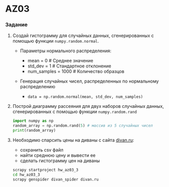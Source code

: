 # AZ03

### Задание
1. Создай гистограмму для случайных данных, сгенерированных с помощью функции `numpy.random.normal`.
   - Параметры нормального распределения:
     - mean = 0 # Среднее значение
     - std_dev = 1 # Стандартное отклонение
     - num_samples = 1000 # Количество образцов

   - Генерация случайных чисел, распределенных по нормальному распределению
     - `data = np.random.normal(mean, std_dev, num_samples)`

2. Построй диаграмму рассеяния для двух наборов случайных данных, сгенерированных с помощью функции `numpy.random.rand`
   ```python
   import numpy as np
   random_array = np.random.rand(5) # массив из 5 случайных чисел
   print(random_array)
   ```

3. Необходимо спарсить цены на диваны с сайта [divan.ru](https://divan.ru):
   - сохранить csv файл
   - найти среднюю цену и вывести ее
   - сделать гистограмму цен на диваны
   ```bash
   scrapy startproject hw_az03_3
   cd hw_az03_3
   scrapy genspider divan_spider divan.ru
   ```
